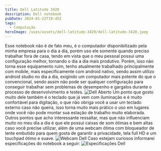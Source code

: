 ```yaml
---
title: Dell Latitude 3420
description: Dell notebook
pubDate: 2024-01-22T19:45Z
tags:
  - Computação
heroImage: /uses/assets/dell-latitude-3420/dell-latitude-3420.jpeg
---
```

Esse notebook não é de fato meu, é o computador disponibilizado pela minha empresa para o dia a dia, porém uso ele somente quando preciso trabalhar fora de casa, tendo em vista que o meu pessoal possui uma configuração melhor, tornando o dia a dia mais produtivo. Porém, isso não torna esse equipamento ruim, tenho atualmente trabalhado principalmente com mobile, mais especificamente com android nativo, sendo assim utilizo android studio no dia a dia, exigindo um computador mais potente do que o convencional, sendo assim não pode ser qualquer configuração para conseguir trabalhar sem problemas de desempenho e gargalos durante o processo de desenvolvimento e testes.
![Dell Aberto](/uses/assets/dell-latitude-3420/dell-aberto.jpeg)
Um ponto que gosto muito dele também é o teclado que já vem com iluminação e é muito confortável para digitação, o que não obriga você a usar um teclado externo caso não queira, isso torna muito mais prático o uso em lugares onde você não pode montar sua estação de trabalho  muito elaborada. Outros pontos que acho interessante ressaltar, mas que não influenciam muito no meu dia a dia é que ele possui caixas de som ótimas e bem altas caso você precise utilizar, além de uma webcam ótima com bloqueador de lente embutido para quem gosta de garantir a privacidade, tela full HD e um touchpad ótimo e suave.
![Webcam Dell](/uses/assets/dell-latitude-3420/webcam-dell.jpeg)
Caso estejam curiosos informarei especificações do notebook a seguir:
![Especificações Dell](/uses/assets/dell-latitude-3420/especificações-dell.jpeg)